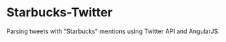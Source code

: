 Starbucks-Twitter
=================

Parsing tweets with "Starbucks" mentions using Twitter API and AngularJS. 
